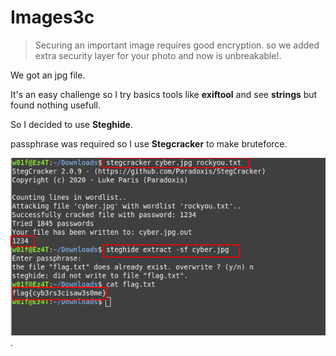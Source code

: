 **Images3c**
===================
>Securing an important image requires good encryption. so we added extra security layer for your photo and now is unbreakable!.

We got an jpg file.

It's an easy challenge so I try basics tools like **exiftool** and see **strings** but found nothing usefull.

So I decided to use **Steghide**.
 
passphrase was required so I use **Stegcracker** to make bruteforce.

![](images/for1.png).

